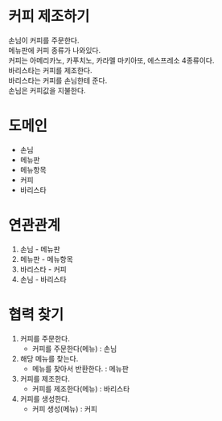 
# 커피 제조하기  
손님이 커피를 주문한다.       
메뉴판에 커피 종류가 나와있다.       
커피는 아메리카노, 카푸치노, 카라멜 마키아또, 에스프레소 4종류이다.     
바리스타는 커피를 제조한다.         
바리스타는 커피를 손님한테 준다.   
손님은 커피값을 지불한다.   

# 도메인
- 손님
- 메뉴판
- 메뉴항목
- 커피
- 바리스타

# 연관관계
1. 손님 - 메뉴판
2. 메뉴판 - 메뉴항목
3. 바리스타 - 커피
4. 손님 - 바리스타

# 협력 찾기
1. 커피를 주문한다. 
    - 커피를 주문한다(메뉴) : 손님
2. 해당 메뉴를 찾는다. 
    - 메뉴를 찾아서 반환한다. : 메뉴판
3. 커피를 제조한다.
    - 커피를 제조한다(메뉴) : 바리스타
4. 커피를 생성한다.
    - 커피 생성(메뉴) : 커피

    